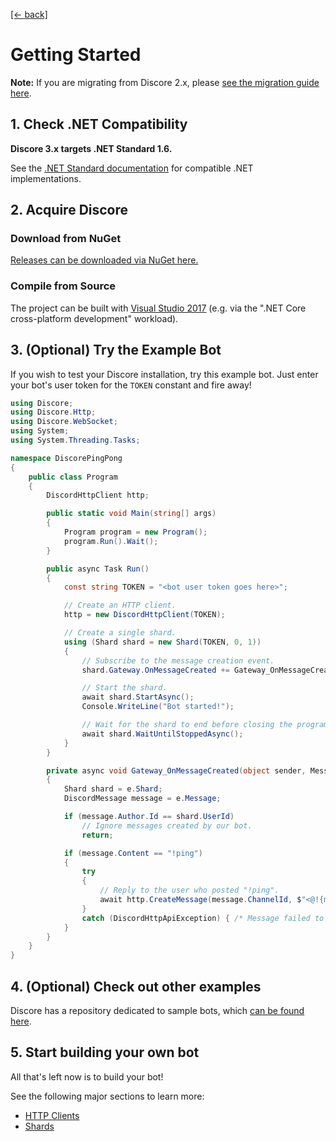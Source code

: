 [[← back]](./README.md)

# Getting Started
**Note:** If you are migrating from Discore 2.x, please [see the migration guide here](./2x-to-3x-migration-guide.md).

## 1. Check .NET Compatibility
**Discore 3.x targets .NET Standard 1.6.**

See the [.NET Standard documentation](https://docs.microsoft.com/en-us/dotnet/standard/net-standard#net-implementation-support) for compatible .NET implementations.

## 2. Acquire Discore

### Download from NuGet
[Releases can be downloaded via NuGet here.](https://www.nuget.org/packages/Discore/)

### Compile from Source
The project can be built with [Visual Studio 2017](https://www.visualstudio.com/downloads/) (e.g. via the ".NET Core cross-platform development" workload).

## 3. (Optional) Try the Example Bot
If you wish to test your Discore installation, try this example bot. Just enter your bot's user token for the `TOKEN` constant and fire away!

```csharp
using Discore;
using Discore.Http;
using Discore.WebSocket;
using System;
using System.Threading.Tasks;

namespace DiscorePingPong
{
    public class Program
    {
        DiscordHttpClient http;

        public static void Main(string[] args)
        {
            Program program = new Program();
            program.Run().Wait();
        }

        public async Task Run()
        {
            const string TOKEN = "<bot user token goes here>";

            // Create an HTTP client.
            http = new DiscordHttpClient(TOKEN);

            // Create a single shard.
            using (Shard shard = new Shard(TOKEN, 0, 1))
            {
                // Subscribe to the message creation event.
                shard.Gateway.OnMessageCreated += Gateway_OnMessageCreated;

                // Start the shard.
                await shard.StartAsync();
                Console.WriteLine("Bot started!");

                // Wait for the shard to end before closing the program.
                await shard.WaitUntilStoppedAsync();
            }
        }

        private async void Gateway_OnMessageCreated(object sender, MessageEventArgs e)
        {
            Shard shard = e.Shard;
            DiscordMessage message = e.Message;

            if (message.Author.Id == shard.UserId)
                // Ignore messages created by our bot.
                return;

            if (message.Content == "!ping")
            {
                try
                {
                    // Reply to the user who posted "!ping".
                    await http.CreateMessage(message.ChannelId, $"<@!{message.Author.Id}> Pong!");
                }
                catch (DiscordHttpApiException) { /* Message failed to send... :( */ }
            }
        }
    }
}
```

## 4. (Optional) Check out other examples
Discore has a repository dedicated to sample bots, which [can be found here](https://github.com/BundledSticksInkorperated/Discore.Samples).

## 5. Start building your own bot
All that's left now is to build your bot!

See the following major sections to learn more:
- [HTTP Clients](./HTTP-Clients.md)
- [Shards](./Shards.md)